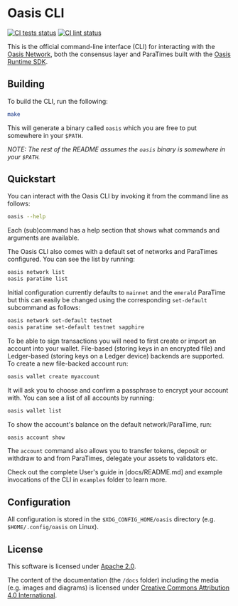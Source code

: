 # Oasis CLI

[![CI tests status][github-ci-tests-badge]][github-ci-tests-link]
[![CI lint status][github-ci-lint-badge]][github-ci-lint-link]
<!-- markdownlint-disable line-length -->
[github-ci-tests-badge]: https://github.com/oasisprotocol/cli/workflows/ci-tests/badge.svg
[github-ci-tests-link]: https://github.com/oasisprotocol/cli/actions?query=workflow:ci-tests+branch:master
[github-ci-lint-badge]: https://github.com/oasisprotocol/cli/workflows/ci-lint/badge.svg
[github-ci-lint-link]: https://github.com/oasisprotocol/cli/actions?query=workflow:ci-lint+branch:master
<!-- markdownlint-enable line-length -->

This is the official command-line interface (CLI) for interacting with the
[Oasis Network], both the consensus layer and ParaTimes built with the
[Oasis Runtime SDK].

[Oasis Network]: https://docs.oasis.io/
[Oasis Runtime SDK]:
  https://github.com/oasisprotocol/oasis-sdk/tree/main/runtime-sdk

## Building

To build the CLI, run the following:

```bash
make
```

This will generate a binary called `oasis` which you are free to put somewhere
in your `$PATH`.

*NOTE: The rest of the README assumes the `oasis` binary is somewhere in your
`$PATH`.*

## Quickstart

You can interact with the Oasis CLI by invoking it from the command line as
follows:

```bash
oasis --help
```

Each (sub)command has a help section that shows what commands and arguments are
available.

The Oasis CLI also comes with a default set of networks and ParaTimes
configured. You can see the list by running:

```bash
oasis network list
oasis paratime list
```

Initial configuration currently defaults to `mainnet` and the `emerald`
ParaTime but this can easily be changed using the corresponding `set-default`
subcommand as follows:

```bash
oasis network set-default testnet
oasis paratime set-default testnet sapphire
```

To be able to sign transactions you will need to first create or import an
account into your wallet. File-based (storing keys in an encrypted file) and
Ledger-based (storing keys on a Ledger device) backends are supported.
To create a new file-backed account run:

```bash
oasis wallet create myaccount
```

It will ask you to choose and confirm a passphrase to encrypt your account with.
You can see a list of all accounts by running:

```bash
oasis wallet list
```

To show the account's balance on the default network/ParaTime, run:

```bash
oasis account show
```

The `account` command also allows you to transfer tokens, deposit or withdraw to
and from ParaTimes, delegate your assets to validators etc.

Check out the complete User's guide in [docs/README.md] and example invocations
of the CLI in `examples` folder to learn more.

## Configuration

All configuration is stored in the `$XDG_CONFIG_HOME/oasis` directory (e.g.
`$HOME/.config/oasis` on Linux).

## License

This software is licensed under [Apache 2.0](./LICENSE).

The content of the documentation (the `/docs` folder) including the media (e.g.
images and diagrams) is licensed under [Creative Commons Attribution 4.0
International](./LICENSE-docs).
